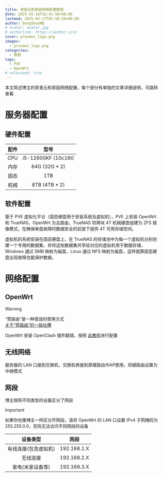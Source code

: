 ```yaml
---
title: 家里云和家庭网络配置教程
date: 2025-02-16T16:41:58+08:00
lastmod: 2025-02-17T05:50:50+08:00
author: DongShaoNB
# avatar: avatar.jpg
# authorlink: https://author.site
cover: proxmox_logo.png
images:
  - proxmox_logo.png
categories:
  - 教程
tags:
  - PVE
  - OpenWrt
# nolastmod: true
---
```

 
本文简述博主的家里云和家庭网络配置，每个部分有单独的文章详细说明，可跳转查看
 
<!--more-->

# 服务器配置

## 硬件配置

| 配件 | 型号 |
| :--: | :--: |
| CPU | i5-12600KF (10c16t) |
| 内存 | 64G (32G * 2) |
| 固态 | 1TB |
| 机械 | 8TB (4TB * 2) |

## 软件配置

基于 PVE 虚拟化平台（固态硬盘用于安装系统及虚拟机），PVE 上安装 OpenWrt 和 TrueNAS，OpenWrt 为主路由，TrueNAS 将两块 4T 机械硬盘组建为 ZFS 镜像模式，在确保单盘故障时数据安全的前提下提供 4T 可用存储空间。

虚拟机的系统安装在固态硬盘上，在 TrueNAS 的存储池中为每一个虚拟机分别创建一个专用的数据集，并将这些数据集共享给对应的虚拟机用于数据存储，Windows 通过 SMB 映射为磁盘，Linux 通过 NFS 映射为磁盘，这样就算固态硬盘出现故障也能保护数据。

# 网络配置

## OpenWrt
  
> [!WARNING]
> “旁路由”是一种错误的使用方式  
> [关于“旁路由”的一些吐槽](https://github.com/Aethersailor/Custom_OpenClash_Rules/wiki/%E5%85%B3%E4%BA%8E%E2%80%9C%E6%97%81%E8%B7%AF%E7%94%B1%E2%80%9D%E7%9A%84%E4%B8%80%E4%BA%9B%E5%90%90%E6%A7%BD)
  
OpenWrt 安装 OpenClash 插件翻墙，按照 [此教程](https://github.com/Aethersailor/Custom_OpenClash_Rules)进行配置

## 无线网络

服务器的 LAN 口接到交换机，交换机再接到原硬路由作AP使用，将硬路由设置为中继模式

## 网段

博主按照不同类型的设备区分了网段

> [!IMPORTANT]
> 如果你也像博主一样区分开网段，请将 OpenWrt 的 LAN 口设置 IPv4 子网掩码为 255.255.0.0，否则无法访问不同网段的设备
  
| 设备类型 | 网段 |
| :--: | :--: |
| 有线连接(包含虚拟机) | 192.168.1.X |
| 无线连接 | 192.168.2.X |
| 家电(米家设备等) | 192.168.3.X |